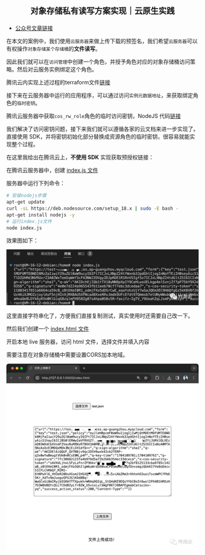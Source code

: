 <h2 align="center">

对象存储私有读写方案实现｜云原生实践

</h2>

- [公众号文章链接](https://mp.weixin.qq.com/s/u59tJvtJI9S1Z16NrpFXlA)

在本文的案例中，我们使用`云服务器`来做上传下载的预签名，我们希望`云服务器`可以有权操作`对象存储某个存储桶`的**文件读写**。

因此我们就可以在`访问管理`中创建一个角色，并授予角色对应的对象存储桶访问策略。然后对云服务实例绑定这个角色。

腾讯云内实现上述过程的terraform文件[链接](./example.tf)

接下来在云服务器中运行的应用程序，可以通过访问`实例元数据地址`，来获取绑定角色的`临时密钥`。

腾讯云服务器中获取`cos_rw_role`角色的临时访问密钥，NodeJS 代码[链接](./metadata.js)

我们解决了访问密钥问题，接下来我们就可以遵循各家的云文档来进一步实现了。直接使用 SDK，并将密钥初始化部分替换成资源角色的临时密钥，很容易就能实现整个过程。

在这里我给出在腾讯云上，**不使用 SDK** 实现获取预授权链接：

在腾讯云服务器中，创建 [index.js 文件](./presign/index.js)

服务器中运行下列命令：

``` bash
# 安装nodejs步骤
apt-get update
curl -sL https://deb.nodesource.com/setup_18.x | sudo -E bash -
apt-get install nodejs -y
# 运行index.js文件
node index.js
```

效果图如下：

![效果图](../../asset/M002/1.png)

这里直接字符串化了，方便我们直接复制测试，真实使用时还需要自己改一下。

然后我们创建一个 [index.html 文件](./presign/index.html)

开启本地 live 服务器，访问 html 文件，选择文件并填入内容

需要注意在对象存储桶中需要设置CORS加本地域。

![效果图](../../asset/M002/2.png)
